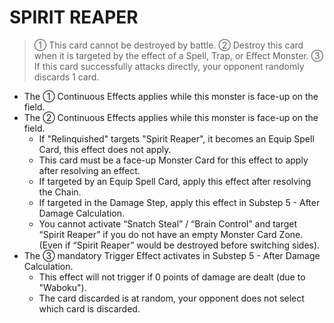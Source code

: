 
# SPIRIT REAPER  
> ① This card cannot be destroyed by battle. ② Destroy this card when it is targeted by the effect of a Spell, Trap, or Effect Monster. ③ If this card successfully attacks directly, your opponent randomly discards 1 card.

*   The ① Continuous Effects applies while this monster is face-up on the field.
*   The ② Continuous Effects applies while this monster is face-up on the field.
    *   If "Relinquished" targets "Spirit Reaper", it becomes an Equip Spell Card, this effect does not apply.
    *   This card must be a face-up Monster Card for this effect to apply after resolving an effect.
    *   If targeted by an Equip Spell Card, apply this effect after resolving the Chain.
    *   If targeted in the Damage Step, apply this effect in Substep 5 - After Damage Calculation.
    *   You cannot activate “Snatch Steal” / “Brain Control” and target “Spirit Reaper” if you do not have an empty Monster Card Zone. (Even if “Spirit Reaper” would be destroyed before switching sides).
*   The ③ mandatory Trigger Effect activates in Substep 5 - After Damage Calculation.
    *   This effect will not trigger if 0 points of damage are dealt (due to "Waboku").
    *   The card discarded is at random, your opponent does not select which card is discarded.

  